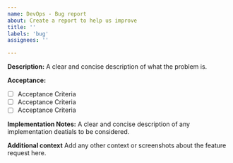 ```yaml
---
name: DevOps - Bug report
about: Create a report to help us improve
title: ''
labels: 'bug'
assignees: ''

---
```


**Description:**
A clear and concise description of what the problem is.

**Acceptance:**
- [ ] Acceptance Criteria 
- [ ] Acceptance Criteria 
- [ ] Acceptance Criteria 

**Implementation Notes:**
A clear and concise description of any implementation deatials to be considered.

**Additional context**
Add any other context or screenshots about the feature request here.

